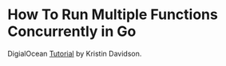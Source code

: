 # How To Run Multiple Functions Concurrently in Go

DigialOcean [Tutorial](https://www.digitalocean.com/community/tutorials/how-to-run-multiple-functions-concurrently-in-go) by Kristin Davidson.
